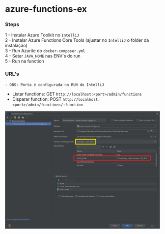 # azure-functions-ex

### Steps
1 - Instalar Azure Toolkit no ```IntelliJ``` <br>
2 - Instalar Azure Functions Core Tools (ajustar no ```IntelliJ``` o folder da instalação) <br>
3 - Run Azurite do ```docker-composer.yml``` <br>
4 - Setar ```JAVA_HOME``` nas ENV's do run <br>
5 - Run na function


### URL's
    - OBS: Porta é configurada no RUN do IntelliJ

 - Listar functions: GET ```http://localhost:<port>/admin/functions```
 - Disparar function: POST ```http://localhost:<port>/admin/functions/:function```

![img.png](img.png)